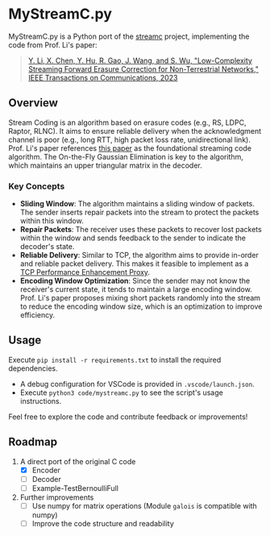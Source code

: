 # MyStreamC.py

MyStreamC.py is a Python port of the [streamc](https://github.com/yeliqseu/streamc) project, implementing the code from Prof. Li's paper:

> [Y. Li, X. Chen, Y. Hu, R. Gao, J. Wang, and S. Wu, "Low-Complexity Streaming Forward Erasure Correction for Non-Terrestrial Networks," IEEE Transactions on Communications, 2023](https://ieeexplore.ieee.org/document/10246292)

## Overview

Stream Coding is an algorithm based on erasure codes (e.g., RS, LDPC, Raptor, RLNC). It aims to ensure reliable delivery when the acknowledgment channel is poor (e.g., long RTT, high packet loss rate, unidirectional link). Prof. Li's paper references [this paper](https://ieeexplore.ieee.org/document/5729366) as the foundational streaming code algorithm. The On-the-Fly Gaussian Elimination is key to the algorithm, which maintains an upper triangular matrix in the decoder.

### Key Concepts

- **Sliding Window**: The algorithm maintains a sliding window of packets. The sender inserts repair packets into the stream to protect the packets within this window.
- **Repair Packets**: The receiver uses these packets to recover lost packets within the window and sends feedback to the sender to indicate the decoder's state.
- **Reliable Delivery**: Similar to TCP, the algorithm aims to provide in-order and reliable packet delivery. This makes it feasible to implement as a [TCP Performance Enhancement Proxy](https://github.com/yeliqseu/pepesc).
- **Encoding Window Optimization**: Since the sender may not know the receiver's current state, it tends to maintain a large encoding window. Prof. Li's paper proposes mixing short packets randomly into the stream to reduce the encoding window size, which is an optimization to improve efficiency.

## Usage

Execute `pip install -r requirements.txt` to install the required dependencies.

- A debug configuration for VSCode is provided in `.vscode/launch.json`.
- Execute `python3 code/mystreamc.py` to see the script's usage instructions.

Feel free to explore the code and contribute feedback or improvements!

## Roadmap

1. A direct port of the original C code
    - [x] Encoder
    - [ ] Decoder
    - [ ] Example-TestBernoulliFull

2. Further improvements
    - [ ] Use numpy for matrix operations (Module `galois` is compatible with numpy)
    - [ ] Improve the code structure and readability